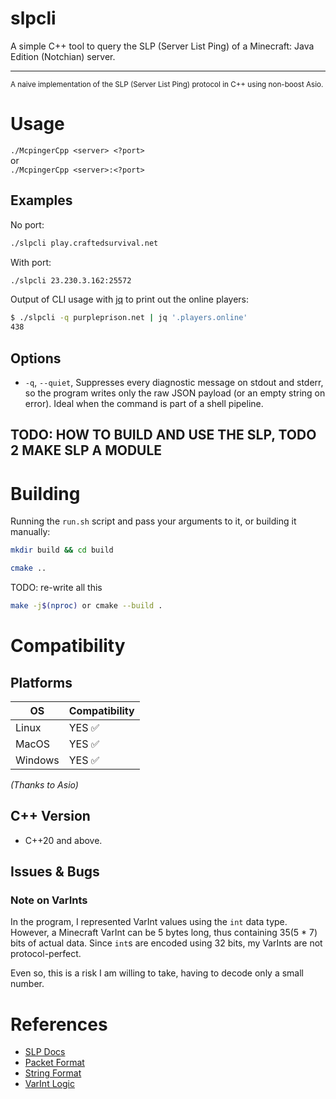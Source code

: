 # slpcli

A simple C++ tool to query the SLP (Server List Ping) of a Minecraft: Java Edition (Notchian) server.

---

<small>A naive implementation of the SLP (Server List Ping) protocol in C++ using non-boost Asio.</small>

# Usage

`./McpingerCpp <server> <?port>`  
or  
`./McpingerCpp <server>:<?port>`

## Examples

No port:

```bash
./slpcli play.craftedsurvival.net
```

With port:

```bash
./slpcli 23.230.3.162:25572
```

Output of CLI usage with <a href="https://jqlang.org/" target="_blank" rel="noopener noreferrer">jq</a> to print out the
online players:

```bash
$ ./slpcli -q purpleprison.net | jq '.players.online'
438
```

## Options

* `-q`, `--quiet`, Suppresses every diagnostic message on stdout and stderr, so the program writes only the raw JSON
  payload (or an empty string on error). Ideal when the command is part of a shell pipeline.

## TODO: HOW TO BUILD AND USE THE SLP, TODO 2 MAKE SLP A MODULE

# Building

Running the `run.sh` script and pass your arguments to it, or building it manually:

```bash
mkdir build && cd build
```

```bash
cmake ..
```

TODO: re-write all this

```bash
make -j$(nproc) or cmake --build .
```

# Compatibility

## Platforms

| OS      | Compatibility |
|---------|---------------|
| Linux   | YES ✅         |
| MacOS   | YES ✅         |
| Windows | YES ✅         |

*(Thanks to Asio)*

## C++ Version

* C++20 and above.

## Issues & Bugs

### Note on VarInts

In the program, I represented VarInt values using the `int` data type.
However, a Minecraft VarInt can be 5 bytes long, thus containing 35(5 * 7) bits of actual data.
Since `int`s are encoded using 32 bits, my VarInts are not protocol-perfect.

Even so, this is a risk I am willing to take, having to decode only a small number.

# References

* <a href="https://minecraft.wiki/w/Java_Edition_protocol/Server_List_Ping" target="_blank" rel="noopener noreferrer">
  SLP Docs</a>
* <a href="https://minecraft.wiki/w/Java_Edition_protocol/Packets" target="_blank" rel="noopener noreferrer">Packet
  Format</a>
* <a href="https://minecraft.wiki/w/Java_Edition_protocol/Data_types#Type:String" target="_blank" rel="noopener noreferrer">
  String Format</a>
* <a href="https://minecraft.wiki/w/Java_Edition_protocol/Packets#VarInt_and_VarLong" target="_blank" rel="noopener noreferrer">
  VarInt Logic</a>
